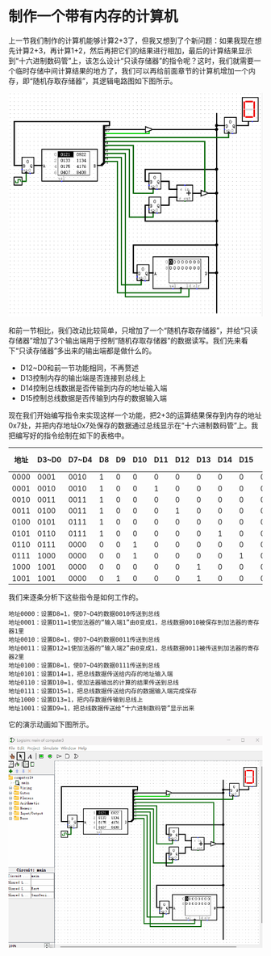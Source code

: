 # 制作一个带有内存的计算机

上一节我们制作的计算机能够计算2+3了，但我又想到了个新问题：如果我现在想先计算2+3，再计算1+2，然后再把它们的结果进行相加，最后的计算结果显示到“十六进制数码管”上，该怎么设计“只读存储器”的指令呢？这时，我们就需要一个临时存储中间计算结果的地方了，我们可以再给前面章节的计算机增加一个内存，即“随机存取存储器”，其逻辑电路图如下图所示。

![](pic/5-4.gif)

和前一节相比，我们改动比较简单，只增加了一个“随机存取存储器”，并给“只读存储器”增加了3个输出端用于控制“随机存取存储器”的数据读写。我们先来看下“只读存储器”多出来的输出端都是做什么的。
* D12~D0和前一节功能相同，不再赘述
* D13控制内存的输出端是否连接到总线上
* D14控制总线数据是否传输到内存的地址输入端
* D15控制总线数据是否传输到内存的数据输入端

现在我们开始编写指令来实现这样一个功能，把2+3的运算结果保存到内存的地址0x7处，并把内存地址0x7处保存的数据通过总线显示在“十六进制数码管”上。我把编写好的指令绘制在如下的表格中。

|地址|D3\~D0|D7\~D4|D8|D9|D10|D11|D12|D13|D14|D15|十六进制|
|-|-|-|-|-|-|-|-|-|-|-|-|
|0000|0001|0010|1|0|0|0|0|0|0|0|0x121|
|0001|0010|0010|1|0|0|1|0|0|0|0|0x922|
|0010|0011|0011|1|0|0|0|0|0|0|0|0x133|
|0011|0100|0011|1|0|0|0|1|0|0|0|0x1134|
|0100|0101|0111|1|0|0|0|0|0|0|0|0x175|
|0101|0110|0111|1|0|0|0|0|0|1|0|0x4176|
|0110|0111|0000|0|0|1|0|0|0|0|0|0x407|
|0111|1000|0000|0|0|1|0|0|0|0|1|0x8408|
|1000|1001|0000|0|0|0|0|0|1|0|0|0x2009|
|1001|1001|0000|0|1|0|0|0|1|0|0|0x2209|

我们来逐条分析下这些指令是如何工作的。

    地址0000：设置D8=1，使D7~D4的数据0010传送到总线
    地址0001：设置D11=1使加法器的“输入端1”由0变成1，总线数据0010被保存到加法器的寄存器1里
    地址0010：设置D8=1，使D7~D4的数据0011传送到总线
    地址0011：设置D12=1使加法器的“输入端2”由0变成1，总线数据0011被传送到加法器的寄存器2里
    地址0100：设置D8=1，使D7~D4的数据0111传送到总线
    地址0101：设置D14=1，把总线数据传送给内存的地址输入端
    地址0110：设置D10=1，使加法器输出的计算的结果传送到总线
    地址0111：设置D15=1，把总线数据传送给内存的数据输入端完成保存
    地址1000：设置D13=1，把内存数据传输到总线上
    地址1001：设置D9=1，把总线数据传送给“十六进制数码管”显示出来

它的演示动画如下图所示。

![](pic/5-5.gif)